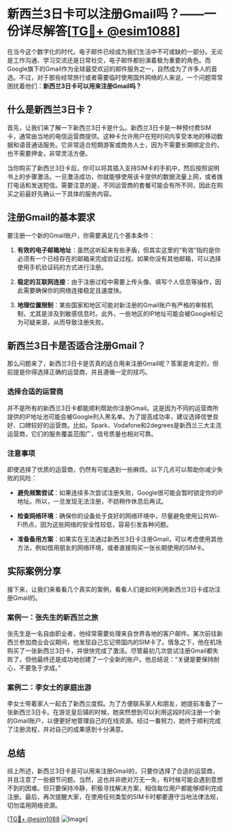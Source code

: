 # 新西兰3日卡可以注册Gmail吗？——一份详尽解答[[TG💪+ @esim1088](https://t.me/s/esim1088)]

在当今这个数字化的时代，电子邮件已经成为我们生活中不可或缺的一部分。无论是工作沟通、学习交流还是日常社交，电子邮件都扮演着极为重要的角色。而Google旗下的Gmail作为全球最受欢迎的邮件服务之一，自然成为了许多人的首选。不过，对于那些经常旅行或者需要临时使用国外网络的人来说，一个问题常常困扰着他们：**新西兰3日卡可以用来注册Gmail吗？**

## 什么是新西兰3日卡？

首先，让我们来了解一下新西兰3日卡是什么。新西兰3日卡是一种预付费SIM卡，通常由当地的电信运营商提供。这种卡允许用户在短时间内享受本地的移动数据和语音通话服务。它非常适合短期游客或商务人士，因为不需要长期绑定合约，也不需要押金，非常灵活方便。

当你购买了新西兰3日卡后，你可以将其插入支持SIM卡的手机中，然后按照说明书上的步骤激活。一旦激活成功，你就能够使用该卡提供的数据流量上网，或者拨打电话和发送短信。需要注意的是，不同运营商的套餐可能会有所不同，因此在购买之前最好先确认一下具体的服务内容。

## 注册Gmail的基本要求

要注册一个新的Gmail账户，你需要满足几个基本条件：

1. **有效的电子邮箱地址**：虽然这听起来有些矛盾，但其实这里的“有效”指的是你必须有一个已经存在的邮箱来完成验证过程。如果你没有其他邮箱，可以选择使用手机验证码的方式进行注册。
   
2. **稳定的互联网连接**：由于注册过程中需要上传头像、填写个人信息等操作，因此需要确保你的网络连接稳定且速度快。

3. **地理位置限制**：某些国家和地区可能对新注册的Gmail账户有严格的审核机制，尤其是涉及到敏感信息时。此外，一些地区的IP地址可能会被Google标记为可疑来源，从而导致注册失败。

## 新西兰3日卡是否适合注册Gmail？

那么问题来了，新西兰3日卡是否真的适合用来注册Gmail呢？答案是肯定的，但前提是你得选择正确的运营商，并且遵循一定的技巧。

### 选择合适的运营商

并不是所有的新西兰3日卡都能顺利帮助你注册Gmail。这是因为不同的运营商所提供的IP地址池可能会被Google列入黑名单。为了提高成功率，建议选择信誉良好、口碑较好的运营商。比如，Spark、Vodafone和2degrees是新西兰三大主流运营商，它们的服务覆盖范围广，信号质量也相对可靠。

### 注意事项

即使选择了优质的运营商，仍然有可能遇到一些麻烦。以下几点可以帮助你减少失败的风险：

- **避免频繁尝试**：如果连续多次尝试注册失败，Google很可能会暂时锁定你的IP地址。所以，一旦发现无法注册，不妨稍作休息后再试。
  
- **检查网络环境**：确保你的设备处于良好的网络环境中，尽量避免使用公共Wi-Fi热点，因为这些网络的安全性较低，容易引发各种问题。

- **准备备用方案**：如果实在无法通过新西兰3日卡注册Gmail，可以考虑使用其他方法，例如借用朋友的网络环境，或者直接购买一张长期使用的SIM卡。

## 实际案例分享

接下来，让我们来看看几个真实的案例，看看人们是如何利用新西兰3日卡成功注册Gmail的。

### 案例一：张先生的新西兰之旅

张先生是一名自由职业者，他经常需要处理来自世界各地的客户邮件。某次前往新西兰参加商业会议期间，他发现自己忘记带国内的SIM卡了。情急之下，他在机场购买了一张新西兰3日卡，并很快完成了激活。尽管最初几次尝试注册Gmail都失败了，但他最终还是成功地创建了一个全新的账户。他总结说：“关键是要保持耐心，不要急于求成。”

### 案例二：李女士的家庭出游

李女士带着家人一起去了新西兰度假。为了方便联系家人和朋友，她提前准备了一张新西兰3日卡。在游览皇后镇的时候，她突然想到可以利用这段时间注册一个新的Gmail账户，以便更好地管理自己的在线资源。经过一番努力，她终于顺利完成了注册流程，并对自己的成果感到十分满意。

## 总结

综上所述，新西兰3日卡是可以用来注册Gmail的，只要你选择了合适的运营商，并且注意了一些细节问题。当然，这也并非绝对万无一失，有时候可能会遇到意想不到的困难。但只要保持冷静，积极寻找解决方案，相信每位用户都能够顺利完成注册。最后，再次提醒大家，在使用任何类型的SIM卡时都要遵守当地法律法规，切勿滥用网络资源。

[[TG💪+ @esim1088](https://t.me/s/esim1088) ![Image](https://i.postimg.cc/4NQfJmqS/Snipaste-2025-05-13-00-14-12.png)]